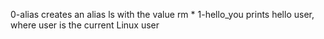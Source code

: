 0-alias creates an alias ls with the value rm *
1-hello_you prints hello user, where user is the current Linux user
